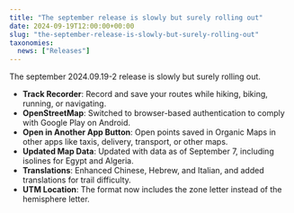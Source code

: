 ```yaml
---
title: "The september release is slowly but surely rolling out"
date: 2024-09-19T12:00:00+00:00
slug: "the-september-release-is-slowly-but-surely-rolling-out"
taxonomies:
  news: ["Releases"]
---
```


The september 2024.09.19-2 release is slowly but surely rolling out.

- **Track Recorder**: Record and save your routes while hiking, biking, running, or navigating.
- **OpenStreetMap**: Switched to browser-based authentication to comply with Google Play on Android.
- **Open in Another App Button**: Open points saved in Organic Maps in other apps like taxis, delivery, transport, or other maps.
- **Updated Map Data**: Updated with data as of September 7, including isolines for Egypt and Algeria.
- **Translations**: Enhanced Chinese, Hebrew, and Italian, and added translations for trail difficulty.
- **UTM Location**: The format now includes the zone letter instead of the hemisphere letter.
